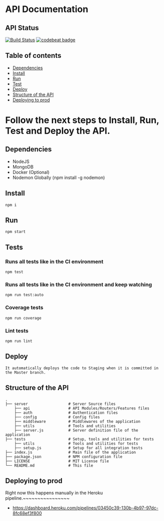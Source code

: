 # API Documentation

## API Status
[![Build Status](https://semaphoreci.com/api/v1/projects/4e026b91-5c75-4da2-be18-6061995043c6/2033921/shields_badge.svg)](https://semaphoreci.com/silvamarcel/duplicaapi)
[![codebeat badge](https://codebeat.co/badges/817412a1-3f69-4966-b916-8f07621a8b46)](https://codebeat.co/projects/github-com-silvamarcel-duplicaapi-master)

## Table of contents

* [Dependencies](#dependencies)
* [Install](#install)
* [Run](#run)
* [Test](#tests)
* [Deploy](#deploy)
* [Structure of the API](#structure-of-the-api)
* [Deploying to prod](#deploying-to-prod)

# Follow the next steps to Install, Run, Test and Deploy the API.

## Dependencies

* NodeJS
* MongoDB
* Docker (Optional)
* Nodemon Globally (npm install -g nodemon)

## Install
```
npm i
```

## Run
```
npm start
```

## Tests
### Runs all tests like in the CI environment
```
npm test
```
### Runs all tests like in the CI environment and keep watching
```
npm run test:auto
```
### Coverage tests
```
npm run coverage
```
### Lint tests
```
npm run lint
```

## Deploy
```
It automatically deploys the code to Staging when it is committed in the Master branch.
```

## Structure of the API
    .
    ├── server                  # Server Source files
        ├── api                 # API Modules/Routers/Features files
        ├── auth                # Authentication files
        ├── config              # Config files
        ├── middleware          # Middlewares of the application
        ├── utils               # Tools and utilities
        ├── server.js           # Server definition file of the application
    ├── tests                   # Setup, tools and utilities for tests
        ├── utils               # Tools and utilities for tests
        ├── setup.js            # Setup for all integration tests
    ├── index.js                # Main file of the application
    ├── package.json            # NPM configuration file
    ├── LICENSE                 # MIT License file
    └── README.md               # This file

## Deploying to prod

Right now this happens manually in the Heroku pipeline.~~~~~~~~~~~~~~~~

* https://dashboard.heroku.com/pipelines/03450c39-130b-4b97-97dc-8fc68ef3f800
